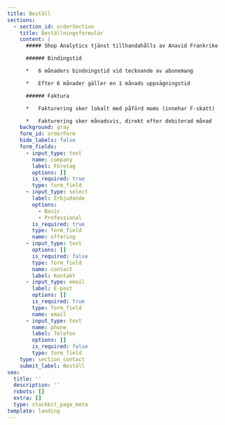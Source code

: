 ```yaml
---
title: Beställ
sections:
  - section_id: orderSection
    title: Beställningsformulär
    content: |
      ##### Shop Analytics tjänst tillhandahålls av Anavid Frankrike

      ###### Bindingstid

      *   6 månaders bindningstid vid tecknande av abonemang

      *   Efter 6 månader gäller en 1 månads uppsägningstid

      ###### Faktura

      *   Fakturering sker lokalt med påförd moms (innehar F-skatt)

      *   Fakturering sker månadsvis, direkt efter debiterad månad
    background: gray
    form_id: orderForm
    hide_labels: false
    form_fields:
      - input_type: text
        name: company
        label: Företag
        options: []
        is_required: true
        type: form_field
      - input_type: select
        label: Erbjudande
        options:
          - Basic
          - Professional
        is_required: true
        type: form_field
        name: offering
      - input_type: text
        options: []
        is_required: false
        type: form_field
        name: contact
        label: Kontakt
      - input_type: email
        label: E-post
        options: []
        is_required: true
        type: form_field
        name: email
      - input_type: text
        name: phone
        label: Telefon
        options: []
        is_required: false
        type: form_field
    type: section_contact
    submit_label: Beställ
seo:
  title: ''
  description: ''
  robots: []
  extra: []
  type: stackbit_page_meta
template: landing
---
```

